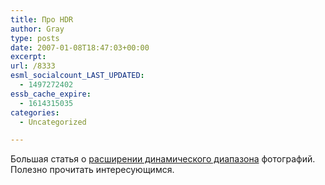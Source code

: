 ```yaml
---
title: Про HDR
author: Gray
type: posts
date: 2007-01-08T18:47:03+00:00
excerpt:
url: /8333
esml_socialcount_LAST_UPDATED:
  - 1497272402
essb_cache_expire:
  - 1614315035
categories:
  - Uncategorized

---
```








Большая статья о <a href="http://fotokaif.com/software/72" target="_blank">расширении динамического диапазона</a> фотографий. Полезно прочитать интересующимся.